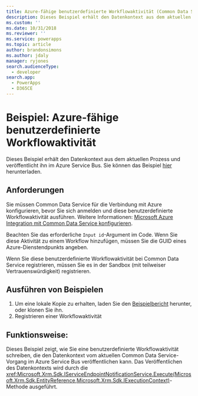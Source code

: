 ```yaml
---
title: Azure-fähige benutzerdefinierte Workflowaktivität (Common Data Service) | Microsoft Docs
description: Dieses Beispiel erhält den Datenkontext aus dem aktuellen Dynamics 365 Customer Engagement -Prozess und veröffentlicht ihn im Azure Service Bus.
ms.custom: ''
ms.date: 10/31/2018
ms.reviewer: ''
ms.service: powerapps
ms.topic: article
author: brandonsimons
ms.author: jdaly
manager: ryjones
search.audienceType:
  - developer
search.app:
  - PowerApps
  - D365CE
---
```

# <a name="sample-azure-aware-custom-workflow-activity"></a>Beispiel: Azure-fähige benutzerdefinierte Workflowaktivität

<!-- https://docs.microsoft.com/dynamics365/customer-engagement/developer/sample-azure-aware-custom-workflow-activity -->

Dieses Beispiel erhält den Datenkontext aus dem aktuellen Prozess und veröffentlicht ihn im Azure Service Bus. Sie können das Beispiel [hier](https://github.com/Microsoft/PowerApps-Samples/tree/master/cds/orgsvc/C%23/Azurecustomworkflowactivity) herunterladen.

## <a name="requirements"></a>Anforderungen

Sie müssen Common Data Service für die Verbindung mit Azure konfigurieren, bevor Sie sich anmelden und diese benutzerdefinierte Workflowaktivität ausführen. Weitere Informationen: [Microsoft Azure Integration mit Common Data Service konfigurieren](../../configure-azure-integration.md).

Beachten Sie das erforderliche `Input id`-Argument im Code. Wenn Sie diese Aktivität zu einem Workflow hinzufügen, müssen Sie die GUID eines Azure-Dienstendpunkts angeben.

Wenn Sie diese benutzerdefinierte Workflowaktivität bei Common Data Service registrieren, müssen Sie es in der Sandbox (mit teilweiser Vertrauenswürdigkeit) registrieren.

## <a name="how-to-run-samples"></a>Ausführen von Beispielen

1. Um eine lokale Kopie zu erhalten, laden Sie den [Beispielbericht](https://github.com/Microsoft/PowerApps-Samples) herunter, oder klonen Sie ihn.
2. Registrieren einer Workflowaktivität

## <a name="what-this-sample-does"></a>Funktionsweise:

Dieses Beispiel zeigt, wie Sie eine benutzerdefinierte Workflowaktivität schreiben, die den Datenkontext vom aktuellen Common Data Service-Vorgang im Azure Service Bus veröffentlichen kann. Das Veröffentlichen des Datenkontexts wird durch die <xref:Microsoft.Xrm.Sdk.IServiceEndpointNotificationService.Execute(Microsoft.Xrm.Sdk.EntityReference,Microsoft.Xrm.Sdk.IExecutionContext)>-Methode ausgeführt.
